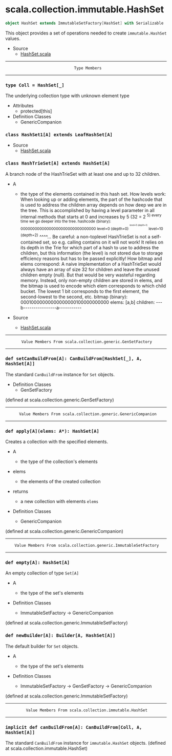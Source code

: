 
#                      scala.collection.immutable.HashSet                      #

```scala
object HashSet extends ImmutableSetFactory[HashSet] with Serializable
```

This object provides a set of operations needed to create `immutable.HashSet`
values.

* Source
  * [HashSet.scala](https://github.com/scala/scala/tree/6d09a1ba5f/src/library/scala/collection/immutable/HashSet.scala#L1)


--------------------------------------------------------------------------------
                                  Type Members
--------------------------------------------------------------------------------


### `type Coll = HashSet[_]`                                                 ###

The underlying collection type with unknown element type

* Attributes
  * protected[this]
* Definition Classes
  * GenericCompanion


### `class HashSet1[A] extends LeafHashSet[A]`                               ###

* Source
  * [HashSet.scala](https://github.com/scala/scala/tree/6d09a1ba5f/src/library/scala/collection/immutable/HashSet.scala#L1)


### `class HashTrieSet[A] extends HashSet[A]`                                ###

A branch node of the HashTrieSet with at least one and up to 32 children.

* A
  * the type of the elements contained in this hash set. How levels work: When
    looking up or adding elements, the part of the hashcode that is used to
    address the children array depends on how deep we are in the tree. This is
    accomplished by having a level parameter in all internal methods that starts
    at 0 and increases by 5 (32 = 2 <sup>5) every time we go deeper into the
    tree. hashcode (binary): 00000000000000000000000000000000 level=0 (depth=0)
    </sup> <sup><sup><sup><sup>level=5 (depth=1)</sup></sup></sup></sup> <sup>
    level=10 (depth=2)</sup> ^^^^... Be careful: a non-toplevel HashTrieSet is
    not a self-contained set, so e.g. calling contains on it will not work! It
    relies on its depth in the Trie for which part of a hash to use to address
    the children, but this information (the level) is not stored due to storage
    efficiency reasons but has to be passed explicitly! How bitmap and elems
    correspond: A naive implementation of a HashTrieSet would always have an
    array of size 32 for children and leave the unused children empty (null).
    But that would be very wasteful regarding memory. Instead, only non-empty
    children are stored in elems, and the bitmap is used to encode which elem
    corresponds to which child bucket. The lowest 1 bit corresponds to the first
    element, the second-lowest to the second, etc. bitmap (binary):
    00010000000000000000100000000000 elems: [a,b] children:
    ---b----------------a-----------

* Source
  * [HashSet.scala](https://github.com/scala/scala/tree/6d09a1ba5f/src/library/scala/collection/immutable/HashSet.scala#L1)


--------------------------------------------------------------------------------
           Value Members From scala.collection.generic.GenSetFactory
--------------------------------------------------------------------------------


### `def setCanBuildFrom[A]: CanBuildFrom[HashSet[_], A, HashSet[A]]`        ###

The standard `CanBuildFrom` instance for `Set` objects.

* Definition Classes
  * GenSetFactory

(defined at scala.collection.generic.GenSetFactory)


--------------------------------------------------------------------------------
          Value Members From scala.collection.generic.GenericCompanion
--------------------------------------------------------------------------------


### `def apply[A](elems: A*): HashSet[A]`                                    ###

Creates a collection with the specified elements.

* A
  * the type of the collection's elements
* elems
  * the elements of the created collection
* returns
  * a new collection with elements `elems`

* Definition Classes
  * GenericCompanion

(defined at scala.collection.generic.GenericCompanion)


--------------------------------------------------------------------------------
        Value Members From scala.collection.generic.ImmutableSetFactory
--------------------------------------------------------------------------------


### `def empty[A]: HashSet[A]`                                               ###

An empty collection of type `Set[A]`

* A
  * the type of the set's elements

* Definition Classes
  * ImmutableSetFactory → GenericCompanion

(defined at scala.collection.generic.ImmutableSetFactory)


### `def newBuilder[A]: Builder[A, HashSet[A]]`                              ###

The default builder for `Set` objects.

* A
  * the type of the set's elements

* Definition Classes
  * ImmutableSetFactory → GenSetFactory → GenericCompanion

(defined at scala.collection.generic.ImmutableSetFactory)


--------------------------------------------------------------------------------
             Value Members From scala.collection.immutable.HashSet
--------------------------------------------------------------------------------


### `implicit def canBuildFrom[A]: CanBuildFrom[Coll, A, HashSet[A]]`        ###

The standard `CanBuildFrom` instance for `immutable.HashSet` objects.
(defined at scala.collection.immutable.HashSet)
